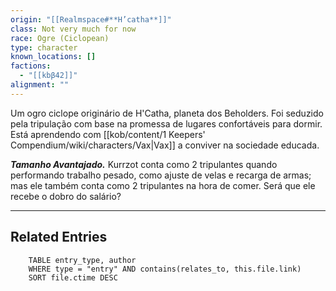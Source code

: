 ```yaml
---
origin: "[[Realmspace#**H’catha**]]"
class: Not very much for now
race: Ogre (Ciclopean)
type: character
known_locations: []
factions:
  - "[[kbβ42]]"
alignment: ""
---
```


Um ogro ciclope originário de H'Catha, planeta dos Beholders. Foi seduzido pela tripulação com base na promessa de lugares confortáveis para dormir. Está aprendendo com [[kob/content/1 Keepers' Compendium/wiki/characters/Vax|Vax]] a conviver na sociedade educada.

***Tamanho Avantajado.*** Kurrzot conta como 2 tripulantes quando performando trabalho pesado, como ajuste de velas e recarga de armas; mas ele também conta como 2 tripulantes na hora de comer. Será que ele recebe o dobro do salário?


---

<!-- DYNAMIC:related-entries -->

## Related Entries

```dataview
    TABLE entry_type, author
    WHERE type = "entry" AND contains(relates_to, this.file.link)
    SORT file.ctime DESC
```

<!-- /DYNAMIC -->